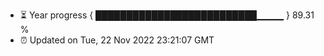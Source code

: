 - ⏳ Year progress { ██████████████████████████▁▁▁▁ } 89.31 %
- ⏰ Updated on Tue, 22 Nov 2022 23:21:07 GMT

